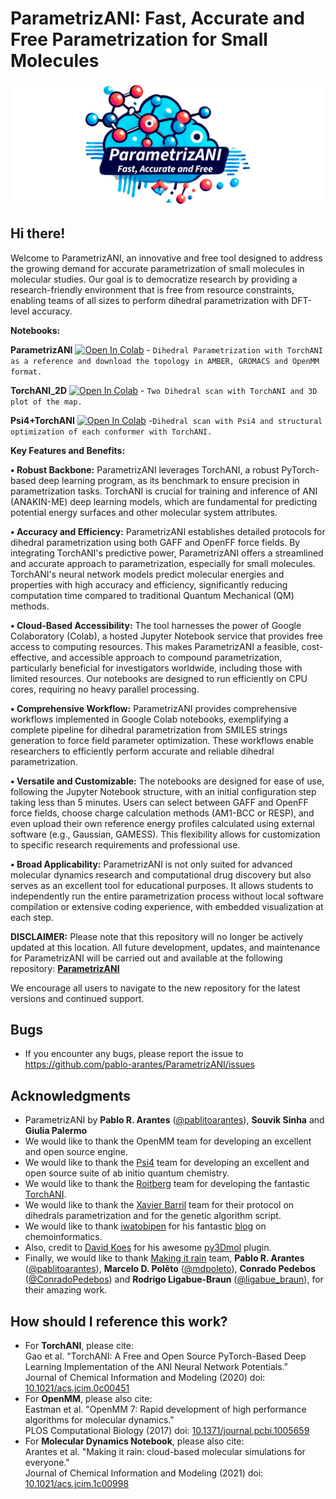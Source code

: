 # ParametrizANI: Fast, Accurate and Free Parametrization for Small Molecules

![alt text](https://github.com/pablo-arantes/ParametrizANI/blob/main/TOC_graphic.png)

## Hi there!

Welcome to ParametrizANI, an innovative and free tool designed to address the growing demand for accurate parametrization of small molecules in molecular studies. Our goal is to democratize research by providing a research-friendly environment that is free from resource constraints, enabling teams of all sizes to perform dihedral parametrization with DFT-level accuracy.

**Notebooks:**

**ParametrizANI** [![Open In Colab](https://colab.research.google.com/assets/colab-badge.svg)](https://colab.research.google.com/github/pablo-arantes/ParametrizANI/blob/main/ParametrizANI.ipynb)  - `Dihedral Parametrization with TorchANI as a reference and download the topology in AMBER, GROMACS and OpenMM format.`

**TorchANI_2D** [![Open In Colab](https://colab.research.google.com/assets/colab-badge.svg)](https://colab.research.google.com/github/pablo-arantes/ParametrizANI/blob/main/TorchANI_2D.ipynb) - `Two Dihedral scan with TorchANI and 3D plot of the map.`

**Psi4+TorchANI** [![Open In Colab](https://colab.research.google.com/assets/colab-badge.svg)](https://colab.research.google.com/github/pablo-arantes/ParametrizANI/blob/main/Psi4%2BTorchANI.ipynb) -`Dihedral scan with Psi4 and structural optimization of each conformer with TorchANI.`

**Key Features and Benefits:**

**• Robust Backbone:** ParametrizANI leverages TorchANI, a robust PyTorch-based deep learning program, as its benchmark to ensure precision in parametrization tasks. TorchANI is crucial for training and inference of ANI (ANAKIN-ME) deep learning models, which are fundamental for predicting potential energy surfaces and other molecular system attributes.

**• Accuracy and Efficiency:** ParametrizANI establishes detailed protocols for dihedral parametrization using both GAFF and OpenFF force fields. By integrating TorchANI's predictive power, ParametrizANI offers a streamlined and accurate approach to parametrization, especially for small molecules. TorchANI's neural network models predict molecular energies and properties with high accuracy and efficiency, significantly reducing computation time compared to traditional Quantum Mechanical (QM) methods.

**• Cloud-Based Accessibility:** The tool harnesses the power of Google Colaboratory (Colab), a hosted Jupyter Notebook service that provides free access to computing resources. This makes ParametrizANI a feasible, cost-effective, and accessible approach to compound parametrization, particularly beneficial for investigators worldwide, including those with limited resources. Our notebooks are designed to run efficiently on CPU cores, requiring no heavy parallel processing.

**• Comprehensive Workflow:** ParametrizANI provides comprehensive workflows implemented in Google Colab notebooks, exemplifying a complete pipeline for dihedral parametrization from SMILES strings generation to force field parameter optimization. These workflows enable researchers to efficiently perform accurate and reliable dihedral parametrization.

**• Versatile and Customizable:** The notebooks are designed for ease of use, following the Jupyter Notebook structure, with an initial configuration step taking less than 5 minutes. Users can select between GAFF and OpenFF force fields, choose charge calculation methods (AM1-BCC or RESP), and even upload their own reference energy profiles calculated using external software (e.g., Gaussian, GAMESS). This flexibility allows for customization to specific research requirements and professional use.

**• Broad Applicability:** ParametrizANI is not only suited for advanced molecular dynamics research and computational drug discovery but also serves as an excellent tool for educational purposes. It allows students to independently run the entire parametrization process without local software compilation or extensive coding experience, with embedded visualization at each step.

**DISCLAIMER:**
Please note that this repository will no longer be actively updated at this location. All future development, updates, and maintenance for ParametrizANI will be carried out and available at the following repository: [**ParametrizANI**](https://github.com/pablo-arantes/ParametrizANI)

We encourage all users to navigate to the new repository for the latest versions and continued support.

## Bugs
- If you encounter any bugs, please report the issue to https://github.com/pablo-arantes/ParametrizANI/issues

## Acknowledgments
- ParametrizANI by **Pablo R. Arantes** ([@pablitoarantes](https://twitter.com/pablitoarantes)), **Souvik Sinha** and **Giulia Palermo**
- We would like to thank the OpenMM team for developing an excellent and open source engine.
- We would like to thank the [Psi4](https://psicode.org/) team for developing an excellent and open source suite of ab initio quantum chemistry.
- We would like to thank the [Roitberg](https://roitberg.chem.ufl.edu/) team for developing the fantastic [TorchANI](https://github.com/aiqm/torchani).
- We would like to thank the [Xavier Barril](http://www.ub.edu/bl/) team for their protocol on dihedrals parametrization and for the genetic algorithm script.
- We would like to thank [iwatobipen](https://twitter.com/iwatobipen) for his fantastic [blog](https://iwatobipen.wordpress.com/) on chemoinformatics.
- Also, credit to [David Koes](https://github.com/dkoes) for his awesome [py3Dmol](https://3dmol.csb.pitt.edu/) plugin.
- Finally, we would like to thank [Making it rain](https://github.com/pablo-arantes/making-it-rain) team, **Pablo R. Arantes** ([@pablitoarantes](https://twitter.com/pablitoarantes)), **Marcelo D. Polêto** ([@mdpoleto](https://twitter.com/mdpoleto)), **Conrado Pedebos** ([@ConradoPedebos](https://twitter.com/ConradoPedebos)) and **Rodrigo Ligabue-Braun** ([@ligabue_braun](https://twitter.com/ligabue_braun)), for their amazing work.

## How should I reference this work?
- For **TorchANI**, please cite: <br />
  Gao et al. "TorchANI: A Free and Open Source PyTorch-Based Deep Learning Implementation of the ANI Neural Network Potentials." <br />
  Journal of Chemical Information and Modeling (2020) doi: [10.1021/acs.jcim.0c00451](https://doi.org/10.1021/acs.jcim.0c00451)
- For **OpenMM**, please also cite: <br />
  Eastman et al. "OpenMM 7: Rapid development of high performance algorithms for molecular dynamics." <br />
  PLOS Computational Biology (2017) doi: [10.1371/journal.pcbi.1005659](https://doi.org/10.1371/journal.pcbi.1005659)
- For **Molecular Dynamics Notebook**, please also cite: <br />
  Arantes et al. "Making it rain: cloud-based molecular simulations for everyone." <br />
  Journal of Chemical Information and Modeling (2021) doi: [10.1021/acs.jcim.1c00998](https://doi.org/10.1021/acs.jcim.1c00998)
